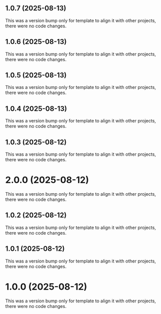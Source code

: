 ## 1.0.7 (2025-08-13)

This was a version bump only for template to align it with other projects, there were no code changes.

## 1.0.6 (2025-08-13)

This was a version bump only for template to align it with other projects, there were no code changes.

## 1.0.5 (2025-08-13)

This was a version bump only for template to align it with other projects, there were no code changes.

## 1.0.4 (2025-08-13)

This was a version bump only for template to align it with other projects, there were no code changes.

## 1.0.3 (2025-08-12)

This was a version bump only for template to align it with other projects, there were no code changes.

# 2.0.0 (2025-08-12)

This was a version bump only for template to align it with other projects, there were no code changes.

## 1.0.2 (2025-08-12)

This was a version bump only for template to align it with other projects, there were no code changes.

## 1.0.1 (2025-08-12)

This was a version bump only for template to align it with other projects, there were no code changes.

# 1.0.0 (2025-08-12)

This was a version bump only for template to align it with other projects, there were no code changes.